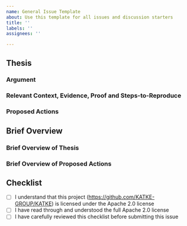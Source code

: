 ```yaml
---
name: General Issue Template
about: Use this template for all issues and discussion starters
title: ''
labels: ''
assignees: ''

---
```


<!-- INSTRUCTIONS: -->
<!-- These are comments, they're written like this inside arrow-dash brackets -->
<!-- These comments are here to provide guidance to you -->
<!-- These comments are not rendered in the final output -->

<!-- STRUCTURE: -->
<!-- "Thesis" section: Present your complete case -->
<!-- "Brief Overview" section: Condense your thesis into a brief overview -->
<!-- "Checklist" section: Provide input on critical checklist items -->

## Thesis

### Argument
<!-- State your issue or idea as a clear argument -->
<!-- This helps us evaluate it effectively -->

### Relevant Context, Evidence, Proof and Steps-to-Reproduce
<!-- Provide relevant supporting details for the argument -->
<!-- Good faith matters most - share what you know, even if incomplete -->

### Proposed Actions
<!-- What actions do you propose we take? -->
<!-- Connect the proposed actions to the argument -->

<!-- Unsure? Best guesses welcome - just clearly note your uncertainty -->
<!-- "Let's discuss this further" is a valid action too -->

## Brief Overview

### Brief Overview of Thesis
<!-- Summarise your argument and evidence into a few key points -->


### Brief Overview of Proposed Actions
<!-- Summarize your proposed actions into a few key points -->

## Checklist
<!-- Please carefully go through this checklist -->

<!-- INSTRUCTIONS: -->
<!-- Unchecked checklist item looks like this: "[ ]" -->
<!-- Checked checklist item looks like this: "[x]" -->

<!--Checklist item being **unchecked** means you **do not agree** with the statement -->
<!--Checklist item being **checked** means you **agree** with the statement made -->

- [ ] I understand that this project (https://github.com/KATKE-GROUP/KATKE) is licensed under the Apache 2.0 license
- [ ] I have read through and understood the full Apache 2.0 license
- [ ] I have carefully reviewed this checklist before submitting this issue
